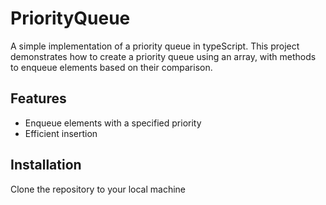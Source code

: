 # PriorityQueue

A simple implementation of a priority queue in typeScript. This project demonstrates how to create a priority queue using an array, with methods to enqueue elements based on their comparison.

## Features

- Enqueue elements with a specified priority
- Efficient insertion

## Installation

Clone the repository to your local machine

